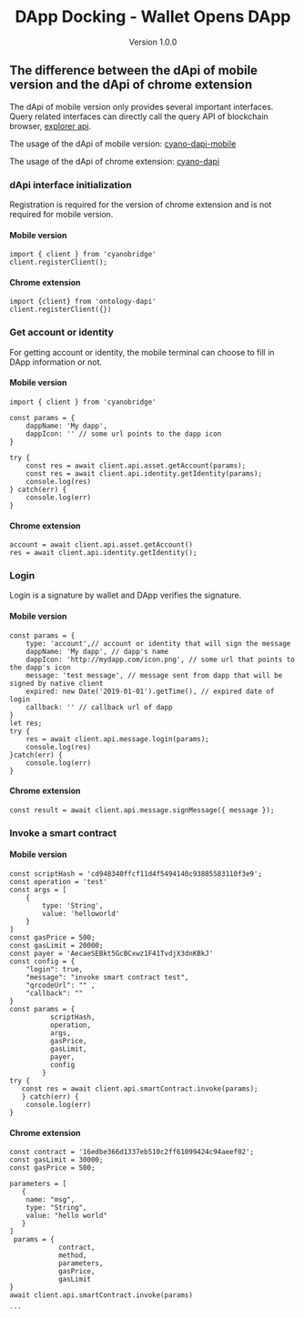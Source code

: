 <h1 align="center">DApp Docking - Wallet Opens DApp</h1>
<p align="center" class="version">Version 1.0.0 </p>

## The difference between the dApi of mobile version and the dApi of chrome extension

The dApi of mobile version only provides several important interfaces. Query related interfaces can directly call the query API of blockchain browser, [explorer api](http://dev-docs.ont.io/#/docs-en/explorer/overview).

The usage of the dApi of mobile version: [cyano-dapi-mobile](https://github.com/ontio-cyano/cyano-dapi-mobile)

The usage of the dApi of chrome extension: [cyano-dapi](https://github.com/ontio/ontology-dapi)

### dApi interface initialization 

Registration is required for the version of chrome extension and is not required for mobile version.


#### Mobile version
```
import { client } from 'cyanobridge'
client.registerClient();

```

#### Chrome extension
```
import {client} from 'ontology-dapi'
client.registerClient({})

```

### Get account or identity

For getting account or identity, the mobile terminal can choose to fill in DApp information or not.


#### Mobile version

```
import { client } from 'cyanobridge'

const params = {
​    dappName: 'My dapp',
​    dappIcon: '' // some url points to the dapp icon
}

try {
​    const res = await client.api.asset.getAccount(params);
    const res = await client.api.identity.getIdentity(params);
​    console.log(res)
} catch(err) {
​    console.log(err)
}

```


#### Chrome extension
```
account = await client.api.asset.getAccount()
res = await client.api.identity.getIdentity();
```

### Login

Login is a signature by wallet and DApp verifies the signature.


#### Mobile version

```
const params = {
​    type: 'account',// account or identity that will sign the message
​    dappName: 'My dapp', // dapp's name
​    dappIcon: 'http://mydapp.com/icon.png', // some url that points to the dapp's icon
​    message: 'test message', // message sent from dapp that will be signed by native client
​    expired: new Date('2019-01-01').getTime(), // expired date of login
​    callback: '' // callback url of dapp
}
let res;
try {
​    res = await client.api.message.login(params);
​    console.log(res)
}catch(err) {
​    console.log(err)
}
```

#### Chrome extension
```
const result = await client.api.message.signMessage({ message });
```

### Invoke a smart contract


#### Mobile version


```
const scriptHash = 'cd948340ffcf11d4f5494140c93885583110f3e9';
const operation = 'test'
const args = [
​    {
​        type: 'String',
​        value: 'helloworld'
​    }
]
const gasPrice = 500;
const gasLimit = 20000;
const payer = 'AecaeSEBkt5GcBCxwz1F41TvdjX3dnKBkJ'
const config = {
​    "login": true,
​    "message": "invoke smart contract test",
​    "qrcodeUrl": "" ,
    "callback": ""
}
const params = {
          scriptHash,
          operation,
          args,
          gasPrice,
          gasLimit,
          payer,
          config
        }
try {
   const res = await client.api.smartContract.invoke(params);
   } catch(err) {
​    console.log(err)
}

```

#### Chrome extension
````
const contract = '16edbe366d1337eb510c2ff61099424c94aeef02';
const gasLimit = 30000;
const gasPrice = 500;

parameters = [
   {
	name: "msg",
	type: "String",
	value: "hello world"
   } 
]
 params = {
            contract,
            method,
            parameters,
            gasPrice,
            gasLimit
}
await client.api.smartContract.invoke(params)

```
